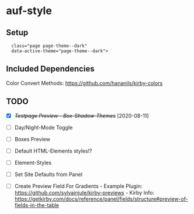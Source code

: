# auf-style

## Setup

```<body 
  class="page page-theme--dark" 
  data-active-theme="page-theme--dark">
```


## Included Dependencies

Color Convert Methods:
<https://github.com/hananils/kirby-colors>


## TODO

* [X] ~~*Testpage Preview - Box-Shadow-Themes*~~ [2020-08-11]

* [ ] Day/Night-Mode Toggle

* [ ] Boxes Preview

* [ ] Default HTML-Elements styles!?

* [ ] Element-Styles

* [ ] Set Site Defaults from Panel

* [ ] Create Preview Field For Gradients
      - Example Plugin: <https://github.com/sylvainjule/kirby-previews>
      - Kirby Info: <https://getkirby.com/docs/reference/panel/fields/structure#preview-of-fields-in-the-table>
